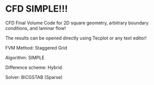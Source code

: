 # CFD SIMPLE!!!

CFD Final Volume Code for 2D square geometry, arbitrary boundary conditions, and laminar flow!

The results can be opened directly using Tecplot or any text editor!

FVM Method: Staggered Grid

Algorithm: SIMPLE

Difference scheme: Hybrid

Solver: BiCGSTAB (Sparse)

